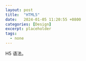 ```yaml
---
layout: post
title:  "HTML5"
date:   2024-01-05 11:20:55 +0800
categories: [Design]
excerpt: placeholder
tags:
  - none
---
```


H5 语法。